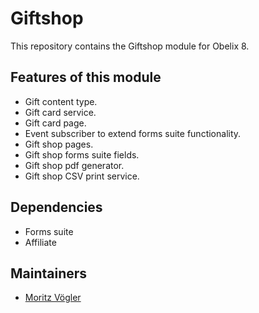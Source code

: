 Giftshop
=========

This repository contains the Giftshop module for Obelix 8.

Features of this module
-----------

* Gift content type.
* Gift card service.
* Gift card page.
* Event subscriber to extend forms suite functionality.
* Gift shop pages.
* Gift shop forms suite fields. 
* Gift shop pdf generator.
* Gift shop CSV print service.

Dependencies
------------

* Forms suite
* Affiliate

Maintainers
-----------

* [Moritz Vögler](mailto:mvoegler@artus.com)

